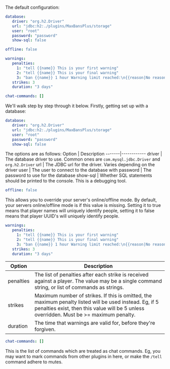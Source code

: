 The default configuration:

```yml
database:
   driver: "org.h2.Driver"
   url: "jdbc:h2:./plugins/MaxBansPlus/storage"
   user: "root"
   password: "password"
   show-sql: false

offline: false

warnings:
   penalties:
     1: "tell {{name}} This is your first warning"
     2: "tell {{name}} This is your final warning"
     3: "ban {{name}} 1 hour Warning limit reached:\n{{reason|No reason given}}"
   strikes: 3
   duration: "3 days"

chat-commands: []
```

We'll walk step by step through it below. Firstly, getting set up with a database:

```yml
database:
   driver: "org.h2.Driver"
   url: "jdbc:h2:./plugins/MaxBansPlus/storage"
   user: "root"
   password: "password"
   show-sql: false
```

The options are as follows:
Option | Description
-------|------------
driver | The database driver to use. Common ones are `com.mysql.jdbc.Driver` and `org.h2.Driver`
url    | The JDBC url for the driver. Varies depending on the driver
user   | The user to connect to the database with
password | The password to use for the database
show-sql | Whether SQL statements should be printed to the console. This is a debugging tool.

```yml
offline: false
```

This allows you to override your server's online/offline mode. By default, your servers online/offline mode is if this
value is missing. Setting it to true means that player names will uniquely identify people, setting it to false means
that player UUID's will uniquely identify people.

```yml
warnings:
   penalties:
     1: "tell {{name}} This is your first warning"
     2: "tell {{name}} This is your final warning"
     3: "ban {{name}} 1 hour Warning limit reached:\n{{reason|No reason given}}"
   strikes: 3
   duration: "3 days"
```

Option | Description
-------|------------
penalties | The list of penalties after each strike is received against a player. The value may be a single command string, or list of commands as strings.
strikes | Maximum number of strikes. If this is omitted, the maximum penalty listed will be used instead. Eg, if 5 penalties exist, then this value will be 5 unless overridden. Must be >= maximum penalty.
duration | The time that warnings are valid for, before they're forgiven.

```yml
chat-commands: []
```

This is the list of commands which are treated as chat commands. Eg, you may want to mark commands from other plugins in here,
or make the `/tell` command adhere to mutes.